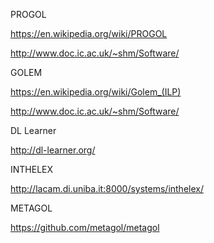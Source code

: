 PROGOL

https://en.wikipedia.org/wiki/PROGOL

http://www.doc.ic.ac.uk/~shm/Software/

GOLEM

https://en.wikipedia.org/wiki/Golem_(ILP)

http://www.doc.ic.ac.uk/~shm/Software/

DL Learner

http://dl-learner.org/

INTHELEX

http://lacam.di.uniba.it:8000/systems/inthelex/

METAGOL

https://github.com/metagol/metagol
